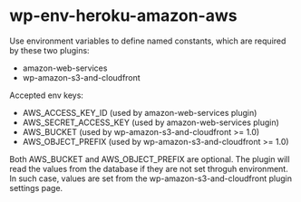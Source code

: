 # wp-env-heroku-amazon-aws

Use environment variables to define named constants, which are required by these two plugins:

- amazon-web-services
- wp-amazon-s3-and-cloudfront

Accepted env keys:

- AWS_ACCESS_KEY_ID (used by amazon-web-services plugin)
- AWS_SECRET_ACCESS_KEY (used by amazon-web-services plugin)
- AWS_BUCKET (used by wp-amazon-s3-and-cloudfront >= 1.0)
- AWS_OBJECT_PREFIX (used by wp-amazon-s3-and-cloudfront >= 1.0)

Both AWS_BUCKET and AWS_OBJECT_PREFIX are optional. The plugin will read the values from the database if they are not set throguh environment. In such case, values are set from the wp-amazon-s3-and-cloudfront plugin settings page.


